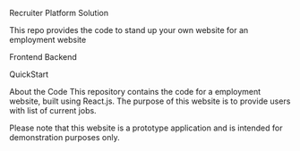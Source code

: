 Recruiter Platform Solution

This repo provides the code to stand up your own website for an employment website 

Frontend
Backend

QuickStart

About the Code
This repository contains the code for a employment website, built using React.js. The purpose of this website is to provide users with list of current jobs.

Please note that this website is a prototype application and is intended for demonstration purposes only.